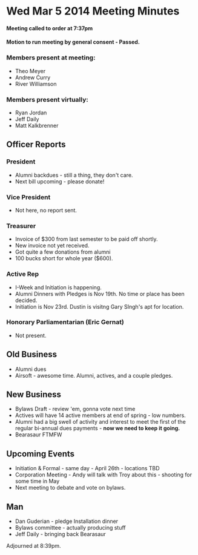 # Wed Mar 5 2014 Meeting Minutes

#### Meeting called to order at 7:37pm
#### Motion to run meeting by general consent - Passed.

### Members present at meeting:
+ Theo Meyer
+ Andrew Curry
+ River Williamson

### Members present virtually:
+ Ryan Jordan
+ Jeff Daily
+ Matt Kalkbrenner

## Officer Reports

### President
+ Alumni backdues - still a thing, they don't care.
+ Next bill upcoming - please donate!

### Vice President
+ Not here, no report sent.

### Treasurer
+ Invoice of \$300 from last semester to be paid off shortly.
+ New invoice not yet received.
+ Got quite a few donations from alumni
+ 100 bucks short for whole year ($600).

### Active Rep
+ I-Week and Initiation is happening.
+ Alumni Dinners with Pledges is Nov 19th. No time or place has been decided.
+ Initiation is Nov 23rd. Dustin is visitng Gary SIngh's apt for location.

### Honorary Parliamentarian (Eric Gernat)
+ Not present.

## Old Business
+ Alumni dues
+ Airsoft - awesome time. Alumni, actives, and a couple pledges.

## New Business
+ Bylaws Draft - review 'em, gonna vote next time
+ Actives will have 14 active members at end of spring - low numbers.
+ Alumni had a big swell of activity and interest to meet the first of the regular bi-annual dues payments - **now we need to keep it going.**
+ Bearasaur FTMFW

## Upcoming Events
+ Initiation & Formal - same day - April 26th - locations TBD
+ Corporation Meeting - Andy will talk with Troy about this - shooting for some time in May
+ Next meeting to debate and vote on bylaws.

## Man
+ Dan Guderian - pledge Installation dinner
+ Bylaws committee - actually producing stuff
+ Jeff Daily - bringing back Bearasaur

Adjourned at 8:39pm.